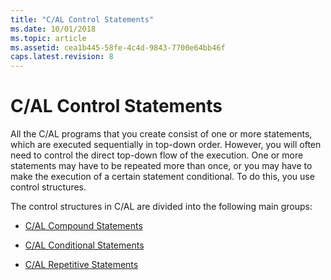 ```yaml
---
title: "C/AL Control Statements"
ms.date: 10/01/2018
ms.topic: article
ms.assetid: cea1b445-58fe-4c4d-9843-7700e64bb46f
caps.latest.revision: 8
---
```

# C/AL Control Statements
All the C/AL programs that you create consist of one or more statements, which are executed sequentially in top-down order. However, you will often need to control the direct top-down flow of the execution. One or more statements may have to be repeated more than once, or you may have to make the execution of a certain statement conditional. To do this, you use control structures.  
  
 The control structures in C/AL are divided into the following main groups:  
  
-   [C/AL Compound Statements](C-AL-Compound-Statements.md)  
  
-   [C/AL Conditional Statements](C-AL-Conditional-Statements.md)  
  
-   [C/AL Repetitive Statements](C-AL-Repetitive-Statements.md)
